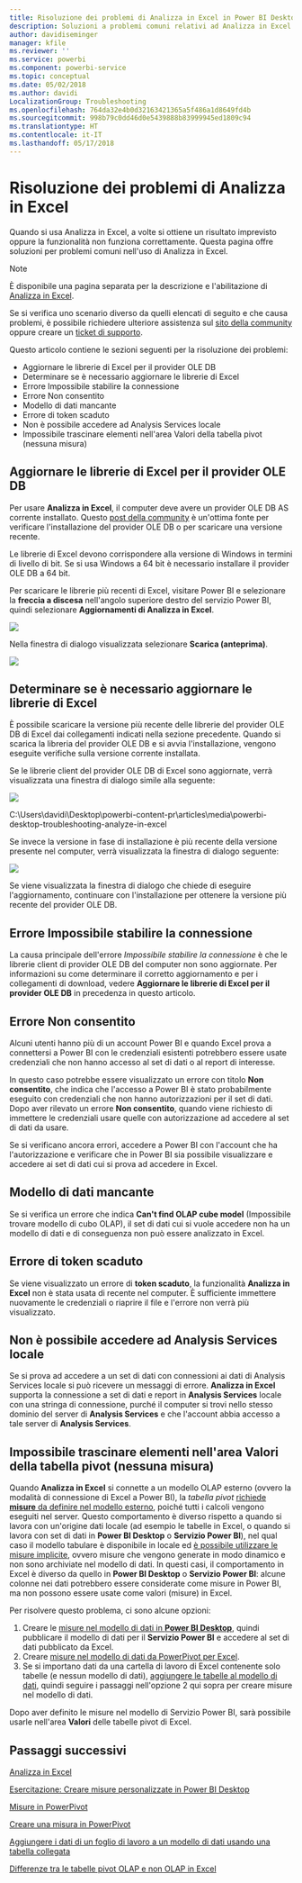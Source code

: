 ```yaml
---
title: Risoluzione dei problemi di Analizza in Excel in Power BI Desktop
description: Soluzioni a problemi comuni relativi ad Analizza in Excel
author: davidiseminger
manager: kfile
ms.reviewer: ''
ms.service: powerbi
ms.component: powerbi-service
ms.topic: conceptual
ms.date: 05/02/2018
ms.author: davidi
LocalizationGroup: Troubleshooting
ms.openlocfilehash: 764da32e4b0d32163421365a5f486a1d8649fd4b
ms.sourcegitcommit: 998b79c0dd46d0e5439888b83999945ed1809c94
ms.translationtype: HT
ms.contentlocale: it-IT
ms.lasthandoff: 05/17/2018
---
```

# <a name="troubleshooting-analyze-in-excel"></a>Risoluzione dei problemi di Analizza in Excel
Quando si usa Analizza in Excel, a volte si ottiene un risultato imprevisto oppure la funzionalità non funziona correttamente. Questa pagina offre soluzioni per problemi comuni nell'uso di Analizza in Excel.

> [!NOTE]
> È disponibile una pagina separata per la descrizione e l'abilitazione di [Analizza in Excel](service-analyze-in-excel.md).
> 
> Se si verifica uno scenario diverso da quelli elencati di seguito e che causa problemi, è possibile richiedere ulteriore assistenza sul [sito della community](http://community.powerbi.com/) oppure creare un [ticket di supporto](https://powerbi.microsoft.com/support/).
> 
> 

Questo articolo contiene le sezioni seguenti per la risoluzione dei problemi:

* Aggiornare le librerie di Excel per il provider OLE DB
* Determinare se è necessario aggiornare le librerie di Excel
* Errore Impossibile stabilire la connessione
* Errore Non consentito
* Modello di dati mancante
* Errore di token scaduto
* Non è possibile accedere ad Analysis Services locale
* Impossibile trascinare elementi nell'area Valori della tabella pivot (nessuna misura)

## <a name="update-excel-libraries-for-the-ole-db-provider"></a>Aggiornare le librerie di Excel per il provider OLE DB
Per usare **Analizza in Excel**, il computer deve avere un provider OLE DB AS corrente installato. Questo [post della community](http://community.powerbi.com/t5/Service/Analyze-in-Excel-Initialization-of-the-data-source-failed/m-p/30837#M8081) è un'ottima fonte per verificare l'installazione del provider OLE DB o per scaricare una versione recente.

Le librerie di Excel devono corrispondere alla versione di Windows in termini di livello di bit. Se si usa Windows a 64 bit è necessario installare il provider OLE DB a 64 bit.

Per scaricare le librerie più recenti di Excel, visitare Power BI e selezionare la **freccia a discesa** nell'angolo superiore destro del servizio Power BI, quindi selezionare **Aggiornamenti di Analizza in Excel**.

![](media/desktop-troubleshooting-analyze-in-excel/tshoot-analyze-excel_1.png)

Nella finestra di dialogo visualizzata selezionare **Scarica (anteprima)**.

![](media/desktop-troubleshooting-analyze-in-excel/tshoot-analyze-excel_2.png)

## <a name="determining-whether-you-need-to-update-your-excel-libraries"></a>Determinare se è necessario aggiornare le librerie di Excel
È possibile scaricare la versione più recente delle librerie del provider OLE DB di Excel dai collegamenti indicati nella sezione precedente. Quando si scarica la libreria del provider OLE DB e si avvia l'installazione, vengono eseguite verifiche sulla versione corrente installata.

Se le librerie client del provider OLE DB di Excel sono aggiornate, verrà visualizzata una finestra di dialogo simile alla seguente:

![](media/desktop-troubleshooting-analyze-in-excel/troubleshoot-analyze-excel_3.png)

C:\Users\davidi\Desktop\powerbi-content-pr\articles\media\powerbi-desktop-troubleshooting-analyze-in-excel

Se invece la versione in fase di installazione è più recente della versione presente nel computer, verrà visualizzata la finestra di dialogo seguente:

![](media/desktop-troubleshooting-analyze-in-excel/troubleshoot-analyze-excel_2.png)

Se viene visualizzata la finestra di dialogo che chiede di eseguire l'aggiornamento, continuare con l'installazione per ottenere la versione più recente del provider OLE DB.

## <a name="connection-cannot-be-made-error"></a>Errore Impossibile stabilire la connessione
La causa principale dell'errore *Impossibile stabilire la connessione* è che le librerie client di provider OLE DB del computer non sono aggiornate. Per informazioni su come determinare il corretto aggiornamento e per i collegamenti di download, vedere **Aggiornare le librerie di Excel per il provider OLE DB** in precedenza in questo articolo.

## <a name="forbidden-error"></a>Errore Non consentito
Alcuni utenti hanno più di un account Power BI e quando Excel prova a connettersi a Power BI con le credenziali esistenti potrebbero essere usate credenziali che non hanno accesso al set di dati o al report di interesse.

In questo caso potrebbe essere visualizzato un errore con titolo **Non consentito**, che indica che l'accesso a Power BI è stato probabilmente eseguito con credenziali che non hanno autorizzazioni per il set di dati. Dopo aver rilevato un errore **Non consentito**, quando viene richiesto di immettere le credenziali usare quelle con autorizzazione ad accedere al set di dati da usare.

Se si verificano ancora errori, accedere a Power BI con l'account che ha l'autorizzazione e verificare che in Power BI sia possibile visualizzare e accedere ai set di dati cui si prova ad accedere in Excel.

## <a name="no-data-models"></a>Modello di dati mancante
Se si verifica un errore che indica **Can't find OLAP cube model** (Impossibile trovare modello di cubo OLAP), il set di dati cui si vuole accedere non ha un modello di dati e di conseguenza non può essere analizzato in Excel.

## <a name="token-expired-error"></a>Errore di token scaduto
Se viene visualizzato un errore di **token scaduto**, la funzionalità **Analizza in Excel** non è stata usata di recente nel computer. È sufficiente immettere nuovamente le credenziali o riaprire il file e l'errore non verrà più visualizzato.

## <a name="unable-to-access-on-premises-analysis-services"></a>Non è possibile accedere ad Analysis Services locale
Se si prova ad accedere a un set di dati con connessioni ai dati di Analysis Services locale si può ricevere un messaggi di errore. **Analizza in Excel** supporta la connessione a set di dati e report in **Analysis Services** locale con una stringa di connessione, purché il computer si trovi nello stesso dominio del server di **Analysis Services** e che l'account abbia accesso a tale server di **Analysis Services**.

## <a name="cant-drag-anything-to-the-pivottable-values-area-no-measures"></a>Impossibile trascinare elementi nell'area Valori della tabella pivot (nessuna misura)
Quando **Analizza in Excel** si connette a un modello OLAP esterno (ovvero la modalità di connessione di Excel a Power BI), la *tabella pivot* [richiede **misure** da definire nel modello esterno](https://support.microsoft.com/kb/234700), poiché tutti i calcoli vengono eseguiti nel server. Questo comportamento è diverso rispetto a quando si lavora con un'origine dati locale (ad esempio le tabelle in Excel, o quando si lavora con set di dati in **Power BI Desktop** o **Servizio Power BI**), nel qual caso il modello tabulare è disponibile in locale ed [è possibile utilizzare le misure implicite](https://msdn.microsoft.com/library/gg399077.aspx), ovvero misure che vengono generate in modo dinamico e non sono archiviate nel modello di dati. In questi casi, il comportamento in Excel è diverso da quello in **Power BI Desktop** o **Servizio Power BI**: alcune colonne nei dati potrebbero essere considerate come misure in Power BI, ma non possono essere usate come valori (misure) in Excel.

Per risolvere questo problema, ci sono alcune opzioni:

1. Creare le [misure nel modello di dati in **Power BI Desktop**](desktop-tutorial-create-measures.md), quindi pubblicare il modello di dati per il **Servizio Power BI** e accedere al set di dati pubblicato da Excel.
2. Creare [misure nel modello di dati da PowerPivot per Excel](https://support.office.com/article/Create-a-Measure-in-Power-Pivot-d3cc1495-b4e5-48e7-ba98-163022a71198).
3. Se si importano dati da una cartella di lavoro di Excel contenente solo tabelle (e nessun modello di dati), [aggiungere le tabelle al modello di dati](https://support.office.com/article/Add-worksheet-data-to-a-Data-Model-using-a-linked-table-d3665fc3-99b0-479d-ba09-a37640f5be42), quindi seguire i passaggi nell'opzione 2 qui sopra per creare misure nel modello di dati.

Dopo aver definito le misure nel modello di Servizio Power BI, sarà possibile usarle nell'area **Valori** delle tabelle pivot di Excel.

## <a name="next-steps"></a>Passaggi successivi
[Analizza in Excel](service-analyze-in-excel.md)

[Esercitazione: Creare misure personalizzate in Power BI Desktop](desktop-tutorial-create-measures.md)

[Misure in PowerPivot](https://msdn.microsoft.com/library/gg399077.aspx)

[Creare una misura in PowerPivot](https://support.office.com/article/Create-a-Measure-in-Power-Pivot-d3cc1495-b4e5-48e7-ba98-163022a71198)

[Aggiungere i dati di un foglio di lavoro a un modello di dati usando una tabella collegata](https://support.office.com/article/Add-worksheet-data-to-a-Data-Model-using-a-linked-table-d3665fc3-99b0-479d-ba09-a37640f5be42)

[Differenze tra le tabelle pivot OLAP e non OLAP in Excel](https://support.microsoft.com/kb/234700)

